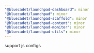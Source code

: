 ```yaml
---
"@bluecadet/launchpad-dashboard": minor
"@bluecadet/launchpad": minor
"@bluecadet/launchpad-scaffold": minor
"@bluecadet/launchpad-content": minor
"@bluecadet/launchpad-monitor": minor
"@bluecadet/launchpad-utils": minor
---
```


support js configs
